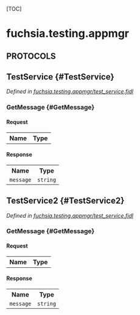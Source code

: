 [TOC]

# fuchsia.testing.appmgr


## **PROTOCOLS**

## TestService {#TestService}
*Defined in [fuchsia.testing.appmgr/test_service.fidl](https://fuchsia.googlesource.com/fuchsia/+/master/src/sys/appmgr/integration_tests/fidl/fuchsia.testing.appmgr/test_service.fidl#9)*


### GetMessage {#GetMessage}


#### Request
<table>
    <tr><th>Name</th><th>Type</th></tr>
    </table>


#### Response
<table>
    <tr><th>Name</th><th>Type</th></tr>
    <tr>
            <td><code>message</code></td>
            <td>
                <code>string</code>
            </td>
        </tr></table>

## TestService2 {#TestService2}
*Defined in [fuchsia.testing.appmgr/test_service.fidl](https://fuchsia.googlesource.com/fuchsia/+/master/src/sys/appmgr/integration_tests/fidl/fuchsia.testing.appmgr/test_service.fidl#16)*


### GetMessage {#GetMessage}


#### Request
<table>
    <tr><th>Name</th><th>Type</th></tr>
    </table>


#### Response
<table>
    <tr><th>Name</th><th>Type</th></tr>
    <tr>
            <td><code>message</code></td>
            <td>
                <code>string</code>
            </td>
        </tr></table>

















